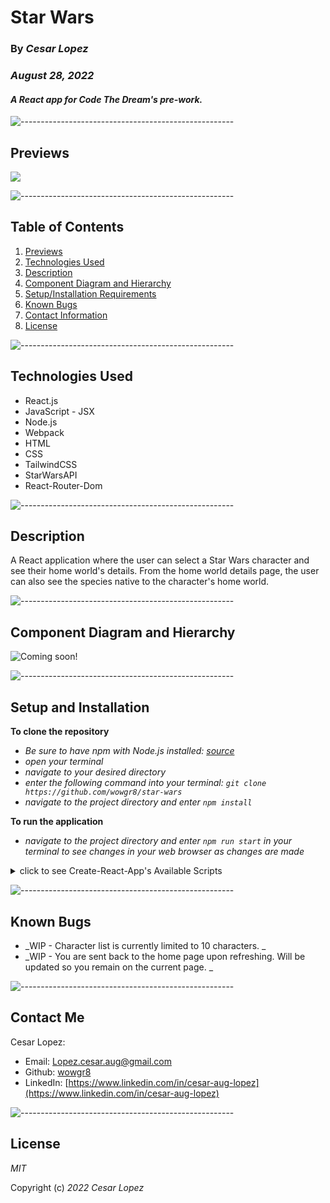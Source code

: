 # Star Wars

### By _**Cesar Lopez**_

### _August 28, 2022_

#### _A React app for Code The Dream's pre-work._

![-----------------------------------------------------](https://raw.githubusercontent.com/andreasbm/readme/master/assets/lines/aqua.png)

## Previews <a id="previews"></a>

![](https://github.com/wowgr8/help-queue-v2/blob/main/src/img/star-wars-gif.gif)



![-----------------------------------------------------](https://raw.githubusercontent.com/andreasbm/readme/master/assets/lines/aqua.png)

## Table of Contents

1. [Previews](#previews)
2. [Technologies Used](#technologies)
3. [Description](#description)
4. [Component Diagram and Hierarchy](#diagram)
5. [Setup/Installation Requirements](#setup)
6. [Known Bugs](#bugs)
7. [Contact Information](#contact)
8. [License](#license)


![-----------------------------------------------------](https://raw.githubusercontent.com/andreasbm/readme/master/assets/lines/aqua.png)

## Technologies Used <a id="technologies"></a>  

* React.js
* JavaScript - JSX
* Node.js
* Webpack
* HTML
* CSS
* TailwindCSS
* StarWarsAPI
* React-Router-Dom


![-----------------------------------------------------](https://raw.githubusercontent.com/andreasbm/readme/master/assets/lines/aqua.png)

## Description <a id="description"></a>

A React application where the user can select a Star Wars character and see their home world's details. From the home world details page, the user can also see the species native to the character's home world. 

![-----------------------------------------------------](https://raw.githubusercontent.com/andreasbm/readme/master/assets/lines/aqua.png)

## Component Diagram and Hierarchy <a id = "diagram"></a>

![Coming soon!]()


![-----------------------------------------------------](https://raw.githubusercontent.com/andreasbm/readme/master/assets/lines/aqua.png)

## Setup and Installation <a id="setup"></a>

**To clone the repository**
* _Be sure to have npm with Node.js installed: [source](https://nodejs.org/en/download/)_
* _open your terminal_
* _navigate to your desired directory_
* _enter the following command into your terminal: `git clone https://github.com/wowgr8/star-wars`_
* _navigate to the project directory and enter `npm install`_

**To run the application**
* _navigate to the project directory and enter `npm run start` in your terminal to see changes in your web browser as changes are made_

<details ><summary>click to see Create-React-App's Available Scripts</summary>

## Getting Started with Create React App

This project was bootstrapped with [Create React App](https://github.com/facebook/create-react-app).

#### Available Scripts 

In the project directory, you can run:

#### `npm start`

Runs the app in the development mode.\
Open [http://localhost:3000](http://localhost:3000) to view it in your browser.

The page will reload when you make changes.\
You may also see any lint errors in the console.

#### `npm test`

Launches the test runner in the interactive watch mode.\
See the section about [running tests](https://facebook.github.io/create-react-app/docs/running-tests) for more information.

#### `npm run build`

Builds the app for production to the `build` folder.\
It correctly bundles React in production mode and optimizes the build for the best performance.

The build is minified and the filenames include the hashes.\
Your app is ready to be deployed!

See the section about [deployment](https://facebook.github.io/create-react-app/docs/deployment) for more information.

#### `npm run eject`

**Note: this is a one-way operation. Once you `eject`, you can't go back!**

If you aren't satisfied with the build tool and configuration choices, you can `eject` at any time. This command will remove the single build dependency from your project.

Instead, it will copy all the configuration files and the transitive dependencies (webpack, Babel, ESLint, etc) right into your project so you have full control over them. All of the commands except `eject` will still work, but they will point to the copied scripts so you can tweak them. At this point you're on your own.

You don't have to ever use `eject`. The curated feature set is suitable for small and middle deployments, and you shouldn't feel obligated to use this feature. However we understand that this tool wouldn't be useful if you couldn't customize it when you are ready for it.

## Learn More About Create-React-App

You can learn more in the [Create React App documentation](https://facebook.github.io/create-react-app/docs/getting-started).

To learn React, check out the [React documentation](https://reactjs.org/).

### Code Splitting

This section has moved here: [https://facebook.github.io/create-react-app/docs/code-splitting](https://facebook.github.io/create-react-app/docs/code-splitting)

### Analyzing the Bundle Size

This section has moved here: [https://facebook.github.io/create-react-app/docs/analyzing-the-bundle-size](https://facebook.github.io/create-react-app/docs/analyzing-the-bundle-size)

### Making a Progressive Web App

This section has moved here: [https://facebook.github.io/create-react-app/docs/making-a-progressive-web-app](https://facebook.github.io/create-react-app/docs/making-a-progressive-web-app)

### Advanced Configuration

This section has moved here: [https://facebook.github.io/create-react-app/docs/advanced-configuration](https://facebook.github.io/create-react-app/docs/advanced-configuration)

### Deployment

This section has moved here: [https://facebook.github.io/create-react-app/docs/deployment](https://facebook.github.io/create-react-app/docs/deployment)

### `npm run build` fails to minify

This section has moved here: [https://facebook.github.io/create-react-app/docs/troubleshooting#npm-run-build-fails-to-minify](https://facebook.github.io/create-react-app/docs/troubleshooting#npm-run-build-fails-to-minify)
</details>

![-----------------------------------------------------](https://raw.githubusercontent.com/andreasbm/readme/master/assets/lines/aqua.png)
## Known Bugs <a id="bugs"></a>

* _WIP - Character list is currently limited to 10 characters. _
* _WIP - You are sent back to the home page upon refreshing. Will be updated so you remain on the current page. _


![-----------------------------------------------------](https://raw.githubusercontent.com/andreasbm/readme/master/assets/lines/aqua.png)

## Contact Me <a id="contact"></a> 

Cesar Lopez:
* Email: [Lopez.cesar.aug@gmail.com](mailto:lopez.cesar.aug@gmail.com)
* Github: [wowgr8](https://github.com/wowgr8)
* LinkedIn: [https://www.linkedin.com/in/cesar-aug-lopez](https://www.linkedin.com/in/cesar-aug-lopez)


![-----------------------------------------------------](https://raw.githubusercontent.com/andreasbm/readme/master/assets/lines/aqua.png)

## License <a id="license"></a>

_MIT_

Copyright (c) _2022_ _Cesar Lopez_